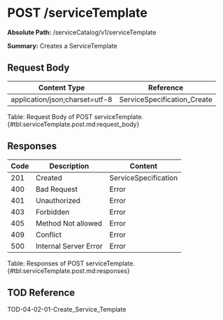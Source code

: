 <!--
    ATTENTION: This file was generated via gradle!
               Do NOT manually edit this file! Any such changes will be overwritten!
-->

# POST /serviceTemplate

**Absolute Path:** /serviceCatalog/v1/serviceTemplate

**Summary:** Creates a ServiceTemplate

## Request Body

| Content Type | Reference |
|--------------|-----------|
| application/json;charset=utf-8 | ServiceSpecification_Create |

Table: Request Body of POST serviceTemplate. {#tbl:serviceTemplate.post.md:request_body}

## Responses

| Code | Description | Content |
|------|-------------|---------|
| 201 | Created | ServiceSpecification |
| 400 | Bad Request | Error |
| 401 | Unauthorized | Error |
| 403 | Forbidden | Error |
| 405 | Method Not allowed | Error |
| 409 | Conflict | Error |
| 500 | Internal Server Error | Error |

Table: Responses of POST serviceTemplate. {#tbl:serviceTemplate.post.md:responses}

## TOD Reference

TOD-04-02-01-Create_Service_Template
